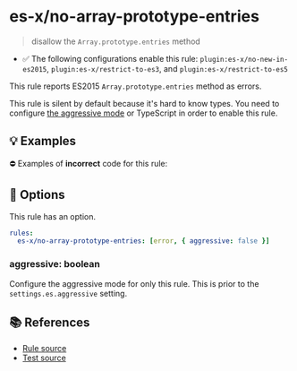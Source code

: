 # es-x/no-array-prototype-entries
> disallow the `Array.prototype.entries` method

- ✅ The following configurations enable this rule: `plugin:es-x/no-new-in-es2015`, `plugin:es-x/restrict-to-es3`, and `plugin:es-x/restrict-to-es5`

This rule reports ES2015 `Array.prototype.entries` method as errors.

This rule is silent by default because it's hard to know types. You need to configure [the aggressive mode](../#the-aggressive-mode) or TypeScript in order to enable this rule.

## 💡 Examples

⛔ Examples of **incorrect** code for this rule:

<eslint-playground type="bad" code="/*eslint es-x/no-array-prototype-entries: [error, { aggressive: true }] */
foo.entries()
" />

## 🔧 Options

This rule has an option.

```yml
rules:
  es-x/no-array-prototype-entries: [error, { aggressive: false }]
```

### aggressive: boolean

Configure the aggressive mode for only this rule.
This is prior to the `settings.es.aggressive` setting.

## 📚 References

- [Rule source](https://github.com/ota-meshi/eslint-plugin-es-x/blob/v4.1.0/lib/rules/no-array-prototype-entries.js)
- [Test source](https://github.com/ota-meshi/eslint-plugin-es-x/blob/v4.1.0/tests/lib/rules/no-array-prototype-entries.js)
